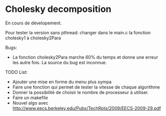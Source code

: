 Cholesky decomposition
======================

En cours de dévelopement.

Pour tester la version sans pthread:
  changer dans le main.c la fonction cholesky1 à cholesky2Para
  
Bugs:

- La fonction cholesky2Para marche 60% du temps et donne une erreur les autre fois. La source du bug est inconnue.


TODO List:

- Ajouter une mise en forme du menu plus sympa
- Faire une fonction qui permet de tester la vitesse de chaque algorithme
- Donner la possibilité de choisir le nombre de processeur à utiliser.
- Faire un makefile
- Nouvel algo avec http://www.eecs.berkeley.edu/Pubs/TechRpts/2009/EECS-2009-29.pdf
